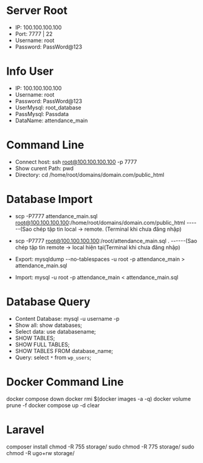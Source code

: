 # Server Root

-   IP: 100.100.100.100
-   Port: 7777 | 22
-   Username: root
-   Password: PassWord@123

# Info User

-   IP: 100.100.100.100
-   Username: root
-   Password: PassWord@123
-   UserMysql: root_database
-   PassMysql: Passdata
-   DataName: attendance_main

# Command Line

-   Connect host: ssh root@100.100.100.100 -p 7777
-   Show curent Path: pwd
-   Directory: cd /home/root/domains/domain.com/public_html

# Database Import

-   scp -P7777 attendance_main.sql root@100.100.100.100:/home/root/domains/domain.com/public_html ------(Sao chép tập tin local -> remote. (Terminal khi chưa đăng nhập)
-   scp -P7777 root@100.100.100.100:/root/attendance_main.sql . ------(Sao chép tập tin remote -> local hiện tại(Terminal khi chưa đăng nhập)

-   Export: mysqldump --no-tablespaces -u root -p attendance_main > attendance_main.sql
-   Import: mysql -u root -p attendance_main < attendance_main.sql

# Database Query

-   Content Database: mysql -u username -p
-   Show all: show databases;
-   Select data: use databasename;
-   SHOW TABLES;
-   SHOW FULL TABLES;
-   SHOW TABLES FROM database_name;
-   Query: select `*` from `wp_users`;

# Docker Command Line
docker compose down
docker rmi $(docker images -a -q)
docker volume prune -f
docker compose up -d
clear


# Laravel
composer install
chmod -R 755 storage/
sudo chmod -R 775 storage/
sudo chmod -R ugo+rw storage/
